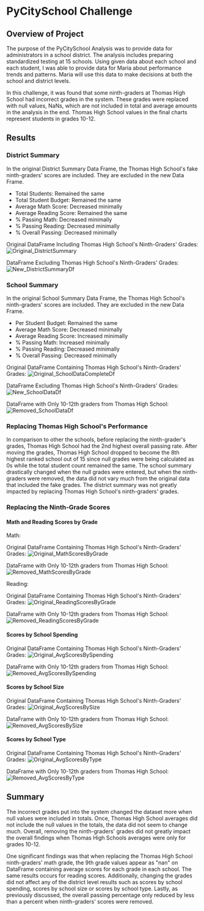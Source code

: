 # PyCitySchool Challenge

## Overview of Project

The purpose of the PyCitySchool Analysis was to provide data for administrators in a school district. The analysis includes preparing standardized testing at 15 schools. Using given data about each school and each student, I was able to provide data for Maria about performance trends and patterns. Maria will use this data to make decisions at both the school and district levels.

In this challenge, it was found that some ninth-graders at Thomas High School had incorrect grades in the system. These grades were replaced with null values, NaNs, which are not included in total and average amounts in the analysis in the end. Thomas High School values in the final charts represent students in grades 10-12.

## Results

### District Summary

In the original District Summary Data Frame, the Thomas High School's fake ninth-graders' scores are included. They are excluded in the new Data Frame.

* Total Students: Remained the same
* Total Student Budget: Remained the same
* Average Math Score: Decreased minimally
* Average Reading Score: Remained the same
* % Passing Math: Decreased minimally
* % Passing Reading: Decreased minimally
* % Overall Passing: Decreased minimally

Original DataFrame Including Thomas High School's Ninth-Graders' Grades:
![Original_DistrictSummary](https://user-images.githubusercontent.com/109561408/186549966-47d961f5-a19b-497a-bb24-3c05d221f0c3.png)

DataFrame Excluding Thomas High School's Ninth-Graders' Grades:
![New_DistrictSummaryDf](https://user-images.githubusercontent.com/109561408/186550001-e594ba9e-b439-4ce4-a1cc-8ab95d68dcf1.png)

### School Summary

In the original School Summary Data Frame, the Thomas High School's ninth-graders' scores are included. They are excluded in the new Data Frame.

* Per Student Budget: Remained the same
* Average Math Score: Decreased minimally
* Average Reading Score: Increased minimally
* % Passing Math: Increased minimally
* % Passing Reading: Decreased minimally
* % Overall Passing: Decreased minimally 

Original DataFrame Containing Thomas High School's Ninth-Graders' Grades:
![Original_SchoolDataCompleteDf](https://user-images.githubusercontent.com/109561408/186550029-51794707-cb56-4a56-9ee6-399c3a66fd94.png)

DataFrame Excluding Thomas High School's Ninth-Graders' Grades:
![New_SchoolDataDf](https://user-images.githubusercontent.com/109561408/186550053-62f1d2b4-0f9c-4bad-866f-49326be1e5a2.png)

DataFrame with Only 10-12th graders from Thomas High School:
![Removed_SchoolDataDf](https://user-images.githubusercontent.com/109561408/186550079-bd3a46d0-dc3f-488f-af83-64910263b0a0.png)

### Replacing Thomas High School's Performance

In comparison to other the schools, before replacing the ninth-grader's grades, Thomas High School had the 2nd highest overall passing rate. After moving the grades, Thomas High School dropped to become the 8th highest ranked school out of 15 since null grades were being calculated as 0s while the total student count remained the same. The school summary drastically changed when the null grades were entered, but when the ninth-graders were removed, the data did not vary much from the original data that included the fake grades. The district summary was not greatly impacted by replacing Thomas High School's ninth-graders' grades.

### Replacing the Ninth-Grade Scores

#### Math and Reading Scores by Grade

Math:

Original DataFrame Containing Thomas High School's Ninth-Graders' Grades:
![Original_MathScoresByGrade](https://user-images.githubusercontent.com/109561408/186550433-7cfe4c30-88bc-4390-8ce6-905ad96cf043.png)

DataFrame with Only 10-12th graders from Thomas High School:
![Removed_MathScoresByGrade](https://user-images.githubusercontent.com/109561408/186550406-594084a8-d0bc-4b37-9fb0-764f3cb352bf.png)

Reading:

Original DataFrame Containing Thomas High School's Ninth-Graders' Grades:
![Original_ReadingScoresByGrade](https://user-images.githubusercontent.com/109561408/186550449-972fc375-5e84-4c52-b8a9-8a54f57fb1de.png)

DataFrame with Only 10-12th graders from Thomas High School:
![Removed_ReadingScoresByGrade](https://user-images.githubusercontent.com/109561408/186550473-0dacf140-a1b1-411d-a3bd-e8ebf616ff0f.png)

#### Scores by School Spending

Original DataFrame Containing Thomas High School's Ninth-Graders' Grades:
![Original_AvgScoresBySpending](https://user-images.githubusercontent.com/109561408/186550516-491a3e2d-027e-4908-b959-f28d47de8d58.png)

DataFrame with Only 10-12th graders from Thomas High School:
![Removed_AvgScoresBySpending](https://user-images.githubusercontent.com/109561408/186550504-47b49bcd-8830-4773-bf23-0d2bac7ecce4.png)

#### Scores by School Size

Original DataFrame Containing Thomas High School's Ninth-Graders' Grades:
![Original_AvgScoresBySize](https://user-images.githubusercontent.com/109561408/186550540-ee197d45-a342-4917-af07-a58724a68b33.png)

DataFrame with Only 10-12th graders from Thomas High School:
![Removed_AvgScoresBySize](https://user-images.githubusercontent.com/109561408/186550655-27d9733b-4132-4b87-bb39-de13699780a0.png)

#### Scores by School Type

Original DataFrame Containing Thomas High School's Ninth-Graders' Grades:
![Original_AvgScoresByType](https://user-images.githubusercontent.com/109561408/186550629-d2578c2c-7b8e-4536-b83f-736d25b5e8b6.png)

DataFrame with Only 10-12th graders from Thomas High School:
![Removed_AvgScoresByType](https://user-images.githubusercontent.com/109561408/186550582-cee386e7-f82f-430a-a99c-bd53272fe6f7.png)

## Summary

The incorrect grades put into the system changed the dataset more when null values were included in totals. Once, Thomas High School averages did not include the null values in the totals, the data did not seem to change much. Overall, removing the ninth-graders' grades did not greatly impact the overall findings when Thomas High Schools averages were only for grades 10-12.

One significant findings was that when replacing the Thomas High School ninth-graders' math grade, the 9th grade values appear as "nan" on  DataFrame containing average scores for each grade in each school. The same results occurs for reading scores. Additionally, changing the grades did not affect any of the district level results such as scores by school spending, scores by school size or scores by school type. Lastly, as previously discussed, the overall passing percentage only reduced by less than a percent when ninth-graders' scores were removed.


